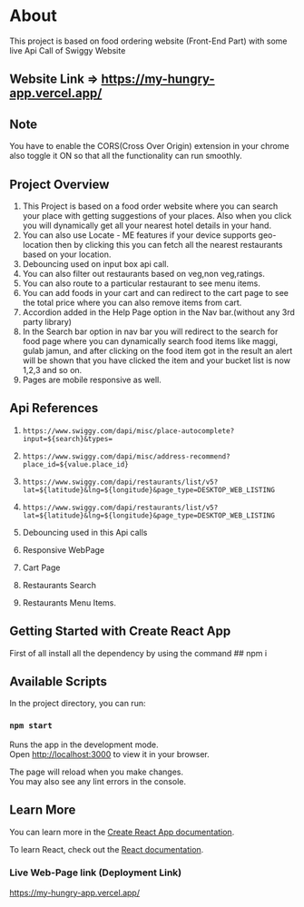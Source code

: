 # About
This project is based on food ordering website (Front-End Part) with some live Api Call of Swiggy Website
## Website Link =>  https://my-hungry-app.vercel.app/

## Note 
You have to enable the CORS(Cross Over Origin) extension in your chrome also toggle it ON so that all the functionality can run smoothly.
## Project Overview

1. This Project is based on a food order website where you can search your place with getting suggestions of your places. Also when you click you will dynamically get all your nearest hotel details in your hand.
2. You can also use Locate - ME features if your device supports geo-location 
then by clicking this you can fetch all the nearest restaurants based on your location.
3. Debouncing used on input box api call.
4. You can also filter out restaurants based on veg,non veg,ratings.
5. You can also route to a particular restaurant to see menu items.
6. You can add foods in your cart and can redirect to the cart page to see the total price where you can also remove items from cart.
7. Accordion added in the Help Page option in the Nav bar.(without any 3rd party library)
8. In the Search bar option in nav bar you will redirect to the search for food page where you can dynamically search food items like maggi, gulab jamun, and after clicking on the food item got in the result an alert will be shown that you have clicked the item and your bucket list is now 1,2,3 and so on.
9. Pages are mobile responsive as well.

## Api References 
1.   `https://www.swiggy.com/dapi/misc/place-autocomplete?input=${search}&types=`
2.   `https://www.swiggy.com/dapi/misc/address-recommend?place_id=${value.place_id}`
3.   `https://www.swiggy.com/dapi/restaurants/list/v5?lat=${latitude}&lng=${longitude}&page_type=DESKTOP_WEB_LISTING`
4.   `https://www.swiggy.com/dapi/restaurants/list/v5?lat=${latitude}&lng=${longitude}&page_type=DESKTOP_WEB_LISTING`

1. Debouncing used in this Api calls
2. Responsive WebPage
3. Cart Page
4. Restaurants Search
5. Restaurants Menu Items.


## Getting Started with Create React App

First of all install all the dependency by using the command   ## npm i

## Available Scripts

In the project directory, you can run:

### `npm start`

Runs the app in the development mode.\
Open [http://localhost:3000](http://localhost:3000) to view it in your browser.

The page will reload when you make changes.\
You may also see any lint errors in the console.


## Learn More

You can learn more in the [Create React App documentation](https://facebook.github.io/create-react-app/docs/getting-started).

To learn React, check out the [React documentation](https://reactjs.org/).

### Live Web-Page link (Deployment Link)
https://my-hungry-app.vercel.app/


